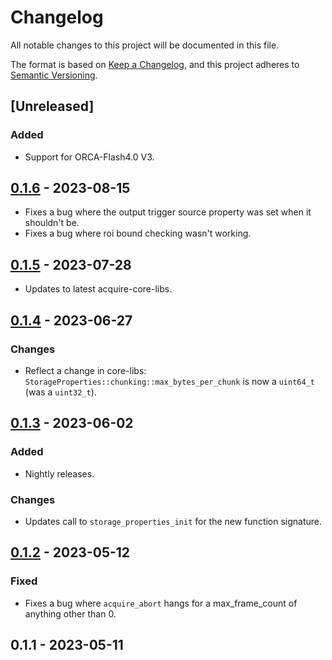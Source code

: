# Changelog

All notable changes to this project will be documented in this file.

The format is based on [Keep a Changelog](https://keepachangelog.com/en/1.0.0/),
and this project adheres to [Semantic Versioning](https://semver.org/spec/v2.0.0.html).

## [Unreleased]

### Added

- Support for ORCA-Flash4.0 V3.

## [0.1.6](https://github.com/acquire-project/acquire-driver-hdcam/compare/v0.1.5...v0.1.6) - 2023-08-15

- Fixes a bug where the output trigger source property was set when it shouldn't be.
- Fixes a bug where roi bound checking wasn't working.

## [0.1.5](https://github.com/acquire-project/acquire-driver-hdcam/compare/v0.1.4...v0.1.5) - 2023-07-28

- Updates to latest acquire-core-libs.

## [0.1.4](https://github.com/acquire-project/acquire-driver-hdcam/compare/v0.1.3...v0.1.4) - 2023-06-27

### Changes

- Reflect a change in core-libs: `StorageProperties::chunking::max_bytes_per_chunk` is now a `uint64_t` (was
  a `uint32_t`).

## [0.1.3](https://github.com/acquire-project/acquire-driver-hdcam/compare/v0.1.2...v0.1.3) - 2023-06-02

### Added

- Nightly releases.

### Changes

- Updates call to `storage_properties_init` for the new function signature.

## [0.1.2](https://github.com/acquire-project/acquire-driver-hdcam/compare/v0.1.1...v0.1.2) - 2023-05-12

### Fixed

- Fixes a bug where `acquire_abort` hangs for a max_frame_count of anything other than 0.

## 0.1.1 - 2023-05-11

